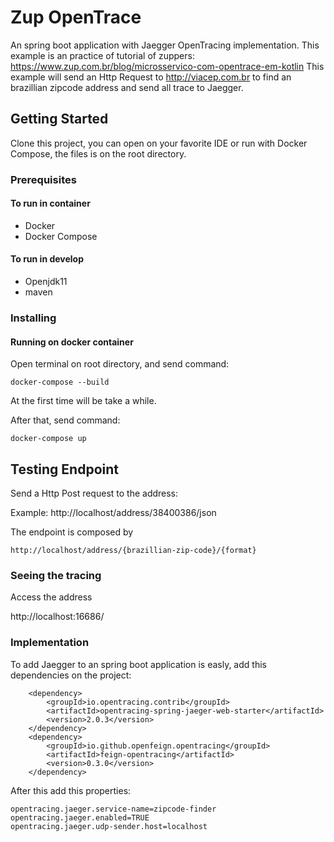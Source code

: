# Zup OpenTrace

An spring boot application with Jaegger OpenTracing implementation. This example is an practice of tutorial of zuppers: 
https://www.zup.com.br/blog/microsservico-com-opentrace-em-kotlin
This example will send an Http Request to http://viacep.com.br to find an brazillian zipcode address and send all trace to Jaegger.

## Getting Started

Clone this project, you can open on your favorite IDE or run with Docker Compose, the files is on the root directory.

### Prerequisites

#### To run in container
 - Docker
 - Docker Compose
 
#### To run in develop
  - Openjdk11
  - maven

### Installing

#### Running on docker container

Open terminal on root directory, and send command:

```
docker-compose --build
```

At the first time will be take a while.

After that, send command:

```
docker-compose up
```


## Testing Endpoint

Send a Http Post request to the address:

Example:
http://localhost/address/38400386/json

The endpoint is composed by
```
http://localhost/address/{brazillian-zip-code}/{format}
```
### Seeing the tracing

Access the address

http://localhost:16686/


### Implementation

To add Jaegger to an spring boot application is easly, add this dependencies on the project:

```
    <dependency>
        <groupId>io.opentracing.contrib</groupId>
        <artifactId>opentracing-spring-jaeger-web-starter</artifactId>
        <version>2.0.3</version>
    </dependency>
    <dependency>
        <groupId>io.github.openfeign.opentracing</groupId>
        <artifactId>feign-opentracing</artifactId>
        <version>0.3.0</version>
    </dependency>
```

After this add this properties:

``` 
opentracing.jaeger.service-name=zipcode-finder
opentracing.jaeger.enabled=TRUE
opentracing.jaeger.udp-sender.host=localhost
```